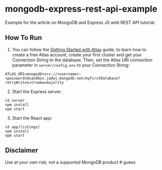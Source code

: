 # mongodb-express-rest-api-example

Example for the article on MongoDB and Express JS web REST API tutorial.

## How To Run

1. You can follow the [Getting Started with Atlas](https://docs.atlas.mongodb.com/getting-started/) guide, to learn how to create a free Atlas account, create your first cluster and get your Connection String to the database. 
Then, set the Atlas URI connection parameter in `server/config.env` to your Connection String:
```
ATLAS_URI=mongodb+srv://<username>:<password>@sandbox.jadwj.mongodb.net/myFirstDatabase?retryWrites=true&w=majority
```

2. Start the Express server:
```
cd server
npm install
npm start
```

3. Start the React app:
```
cd app/listings/
npm install
npm start
```

## Disclaimer

Use at your own risk; not a supported MongoDB product
#   g u e s s  
 